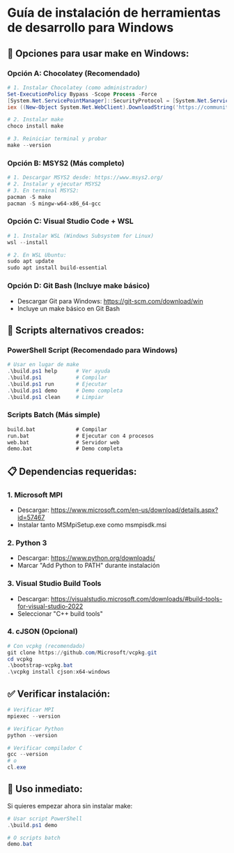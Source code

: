 # Guía de instalación de herramientas de desarrollo para Windows

## 🔧 **Opciones para usar make en Windows:**

### **Opción A: Chocolatey (Recomendado)**
```powershell
# 1. Instalar Chocolatey (como administrador)
Set-ExecutionPolicy Bypass -Scope Process -Force
[System.Net.ServicePointManager]::SecurityProtocol = [System.Net.ServicePointManager]::SecurityProtocol -bor 3072
iex ((New-Object System.Net.WebClient).DownloadString('https://community.chocolatey.org/install.ps1'))

# 2. Instalar make
choco install make

# 3. Reiniciar terminal y probar
make --version
```

### **Opción B: MSYS2 (Más completo)**
```powershell
# 1. Descargar MSYS2 desde: https://www.msys2.org/
# 2. Instalar y ejecutar MSYS2
# 3. En terminal MSYS2:
pacman -S make
pacman -S mingw-w64-x86_64-gcc
```

### **Opción C: Visual Studio Code + WSL**
```powershell
# 1. Instalar WSL (Windows Subsystem for Linux)
wsl --install

# 2. En WSL Ubuntu:
sudo apt update
sudo apt install build-essential
```

### **Opción D: Git Bash (Incluye make básico)**
- Descargar Git para Windows: https://git-scm.com/download/win
- Incluye un make básico en Git Bash

## 🚀 **Scripts alternativos creados:**

### **PowerShell Script (Recomendado para Windows)**
```powershell
# Usar en lugar de make
.\build.ps1 help      # Ver ayuda
.\build.ps1           # Compilar
.\build.ps1 run       # Ejecutar
.\build.ps1 demo      # Demo completa
.\build.ps1 clean     # Limpiar
```

### **Scripts Batch (Más simple)**
```cmd
build.bat             # Compilar
run.bat               # Ejecutar con 4 procesos
web.bat               # Servidor web
demo.bat              # Demo completa
```

## 📋 **Dependencias requeridas:**

### **1. Microsoft MPI**
- Descargar: https://www.microsoft.com/en-us/download/details.aspx?id=57467
- Instalar tanto MSMpiSetup.exe como msmpisdk.msi

### **2. Python 3**
- Descargar: https://www.python.org/downloads/
- Marcar "Add Python to PATH" durante instalación

### **3. Visual Studio Build Tools**
- Descargar: https://visualstudio.microsoft.com/downloads/#build-tools-for-visual-studio-2022
- Seleccionar "C++ build tools"

### **4. cJSON (Opcional)**
```powershell
# Con vcpkg (recomendado)
git clone https://github.com/Microsoft/vcpkg.git
cd vcpkg
.\bootstrap-vcpkg.bat
.\vcpkg install cjson:x64-windows
```

## ✅ **Verificar instalación:**
```powershell
# Verificar MPI
mpiexec --version

# Verificar Python
python --version

# Verificar compilador C
gcc --version
# o
cl.exe
```

## 🎯 **Uso inmediato:**
Si quieres empezar ahora sin instalar make:
```powershell
# Usar script PowerShell
.\build.ps1 demo

# O scripts batch
demo.bat
```